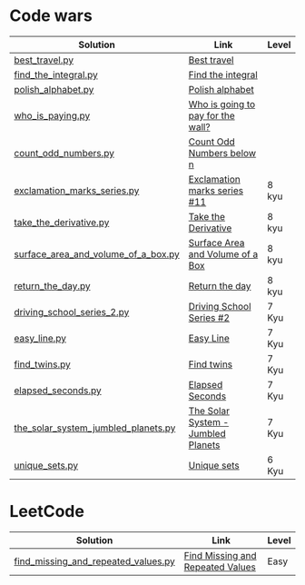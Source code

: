 # Code wars

| Solution                                                                                                     | Link                                                                                         | Level |
|--------------------------------------------------------------------------------------------------------------|----------------------------------------------------------------------------------------------|-------|
| [best_travel.py](./src/code_problems/code_wars/best_travel.py)                                               | [Best travel](https://www.codewars.com/kata/55e7280b40e1c4a06d0000aa)                        |       |
| [find_the_integral.py](./src/code_problems/code_wars/find_the_integral.py)                                   | [Find the integral](https://www.codewars.com/kata/59811fd8a070625d4c000013)                  |       |
| [polish_alphabet.py](./src/code_problems/code_wars/polish_alphabet.py)                                       | [Polish alphabet](https://www.codewars.com/kata/57ab2d6072292dbf7c000039)                    |       |
| [who_is_paying.py](./src/code_problems/code_wars/who_is_paying.py)                                           | [Who is going to pay for the wall?](https://www.codewars.com/kata/58bf9bd943fadb2a980000a7)  |       |
| [count_odd_numbers.py](./src/code_problems/code_wars/count_odd_numbers.py)                                   | [Count Odd Numbers below n](https://www.codewars.com/kata/59342039eb450e39970000a6)          |       |
| [exclamation_marks_series.py](src/code_problems/code_wars/exclamation_marks_series.py)                       | [Exclamation marks series #11](https://www.codewars.com/kata/57fb09ef2b5314a8a90001ed)       | 8 kyu |
| [take_the_derivative.py](src/code_problems/code_wars/kyu_8/take_the_derivative.py)                           | [Take the Derivative](https://www.codewars.com/kata/5963c18ecb97be020b0000a2)                | 8 kyu |
| [surface_area_and_volume_of_a_box.py](src/code_problems/code_wars/kyu_8/surface_area_and_volume_of_a_box.py) | [Surface Area and Volume of a Box](https://www.codewars.com/kata/565f5825379664a26b00007c/)  | 8 kyu |
| [return_the_day.py](src/code_problems/code_wars/kyu_8/return_the_day.py)                                     | [Return the day](https://www.codewars.com/kata/59dd3ccdded72fc78b000b25)                     | 8 kyu |
| [driving_school_series_2.py](src/code_problems/code_wars/kyu_7/driving_school_series_2.py)                   | [Driving School Series #2](https://www.codewars.com/kata/589b1c15081bcbfe6700017a)           | 7 Kyu |
| [easy_line.py](src/code_problems/code_wars/kyu_7/easy_line.py)                                               | [Easy Line](https://www.codewars.com/kata/56e7d40129035aed6c000632)                          | 7 Kyu |
| [find_twins.py](src/code_problems/code_wars/kyu_7/find_twins.py)                                             | [Find twins](https://www.codewars.com/kata/5834315e06f227a6ac000099)                         | 7 Kyu |
| [elapsed_seconds.py](src/code_problems/code_wars/kyu_7/elapsed_seconds.py)                                   | [Elapsed Seconds](https://www.codewars.com/kata/517b25a48557c200b800000c)                    | 7 Kyu |
| [the_solar_system_jumbled_planets.py](src/code_problems/code_wars/kyu_7/the_solar_system_jumbled_planets.py) | [The Solar System - Jumbled Planets](https://www.codewars.com/kata/678e32f27625ec1b6a0e5976) | 7 Kyu |
| [unique_sets.py](src/code_problems/code_wars/kyu_6/unique_sets.py) | [Unique sets](https://www.codewars.com/kata/67a88017e4f6c78e971870ee) | 6 Kyu |

# LeetCode


| Solution                                                                                                     | Link                                                                                         | Level |
|--------------------------------------------------------------------------------------------------------------|----------------------------------------------------------------------------------------------|------|
| [find_missing_and_repeated_values.py](src/code_problems/leetcode/easy/find_missing_and_repeated_values.py) | [Find Missing and Repeated Values](https://leetcode.com/problems/find-missing-and-repeated-values/description/) | Easy |
